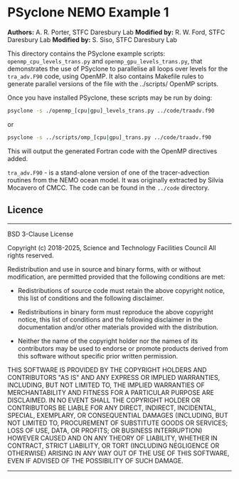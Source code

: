 # PSyclone NEMO Example 1

**Authors:** A. R. Porter, STFC Daresbury Lab
**Modified by:** R. W. Ford, STFC Daresbury Lab
**Modified by:** S. Siso, STFC Daresbury Lab

This directory contains the PSyclone example scripts:
`openmp_cpu_levels_trans.py` and `openmp_gpu_levels_trans.py`,
that demonstrates the use of PSyclone to parallelise all loops over
levels for the `tra_adv.F90` code, using OpenMP. It also contains
Makefile rules to generate parallel versions of the file with the
../scripts/ OpenMP scripts.

Once you have installed PSyclone, these scripts may be run by doing:

```sh
psyclone -s ./openmp_[cpu|gpu]_levels_trans.py ../code/traadv.f90
```
or
```sh
psyclone -s ../scripts/omp_[cpu|gpu]_trans.py ../code/traadv.f90
```

This will output the generated Fortran code with the OpenMP directives added.

`tra_adv.F90` - is a stand-alone version of one of the tracer-advection
routines from the NEMO ocean model. It was originally extracted by
Silvia Mocavero of CMCC. The code can be found in the `../code`
directory.

## Licence

-----------------------------------------------------------------------------

BSD 3-Clause License

Copyright (c) 2018-2025, Science and Technology Facilities Council
All rights reserved.

Redistribution and use in source and binary forms, with or without
modification, are permitted provided that the following conditions are met:

* Redistributions of source code must retain the above copyright notice, this
  list of conditions and the following disclaimer.

* Redistributions in binary form must reproduce the above copyright notice,
  this list of conditions and the following disclaimer in the documentation
  and/or other materials provided with the distribution.

* Neither the name of the copyright holder nor the names of its
  contributors may be used to endorse or promote products derived from
  this software without specific prior written permission.

THIS SOFTWARE IS PROVIDED BY THE COPYRIGHT HOLDERS AND CONTRIBUTORS
"AS IS" AND ANY EXPRESS OR IMPLIED WARRANTIES, INCLUDING, BUT NOT
LIMITED TO, THE IMPLIED WARRANTIES OF MERCHANTABILITY AND FITNESS
FOR A PARTICULAR PURPOSE ARE DISCLAIMED. IN NO EVENT SHALL THE
COPYRIGHT HOLDER OR CONTRIBUTORS BE LIABLE FOR ANY DIRECT, INDIRECT,
INCIDENTAL, SPECIAL, EXEMPLARY, OR CONSEQUENTIAL DAMAGES (INCLUDING,
BUT NOT LIMITED TO, PROCUREMENT OF SUBSTITUTE GOODS OR SERVICES;
LOSS OF USE, DATA, OR PROFITS; OR BUSINESS INTERRUPTION) HOWEVER
CAUSED AND ON ANY THEORY OF LIABILITY, WHETHER IN CONTRACT, STRICT
LIABILITY, OR TORT (INCLUDING NEGLIGENCE OR OTHERWISE) ARISING IN
ANY WAY OUT OF THE USE OF THIS SOFTWARE, EVEN IF ADVISED OF THE
POSSIBILITY OF SUCH DAMAGE.

-----------------------------------------------------------------------------
